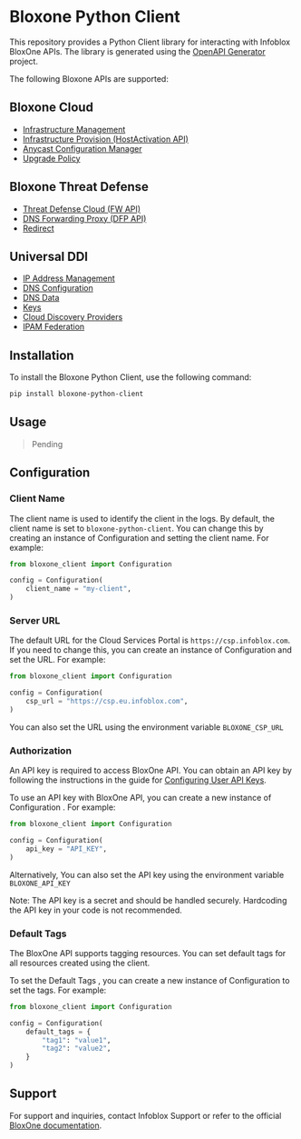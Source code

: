 # Bloxone Python Client

This repository provides a Python Client library for interacting with Infoblox BloxOne APIs. The library is generated using the [OpenAPI Generator](https://openapi-generator.tech) project.

The following Bloxone APIs are supported:

## Bloxone Cloud
- [Infrastructure Management](infra_mgmt/README.md)
- [Infrastructure Provision (HostActivation API)](infra_provision/README.md)
- [Anycast Configuration Manager](anycast/README.md)
- [Upgrade Policy](upgradePolicy/README.md)

## Bloxone Threat Defense
- [Threat Defense Cloud (FW API)](fw/README.md)
- [DNS Forwarding Proxy (DFP API)](dfp/README.md)
- [Redirect](redirect/README.md)

## Universal DDI
- [IP Address Management](ipam/README.md)
- [DNS Configuration](dns_config/README.md)
- [DNS Data](dns_data/README.md)
- [Keys](keys/README.md)
- [Cloud Discovery Providers](cloud_discovery/README.md)
- [IPAM Federation](ipam_federation/README.md)

## Installation

To install the Bloxone Python Client, use the following command:

```bash
pip install bloxone-python-client
```

## Usage

> Pending

## Configuration

### Client Name

The client name is used to identify the client in the logs. By default, the client name is set to `bloxone-python-client`. You can change this by creating an instance of Configuration and setting the client name. For example:

```python
from bloxone_client import Configuration

config = Configuration(
    client_name = "my-client",
)
```

### Server URL

The default URL for the Cloud Services Portal is `https://csp.infoblox.com`. If you need to change this, you can create an instance of Configuration and set the URL. For example:

```python
from bloxone_client import Configuration

config = Configuration(
    csp_url = "https://csp.eu.infoblox.com",
)
```

You can also set the URL using the environment variable `BLOXONE_CSP_URL`

### Authorization

An API key is required to access BloxOne API. You can obtain an API key by following the instructions in the guide for [Configuring User API Keys](https://docs.infoblox.com/space/BloxOneCloud/35430405/Configuring+User+API+Keys).

To use an API key with BloxOne API, you can create a new instance of Configuration . For example:

```python
from bloxone_client import Configuration

config = Configuration(
    api_key = "API_KEY",
)
```

Alternatively, You can also set the API key using the environment variable `BLOXONE_API_KEY`

Note: The API key is a secret and should be handled securely. Hardcoding the API key in your code is not recommended.

### Default Tags

The BloxOne API supports tagging resources. You can set default tags for all resources created using the client. 

To set the Default Tags , you can create a new instance of Configuration to set the tags. For example:

```python
from bloxone_client import Configuration

config = Configuration(
    default_tags = {
        "tag1": "value1",
        "tag2": "value2",
    }
)
```

## Support 

For support and inquiries, contact Infoblox Support or refer to the official [BloxOne documentation](https://csp.infoblox.com/apidoc).